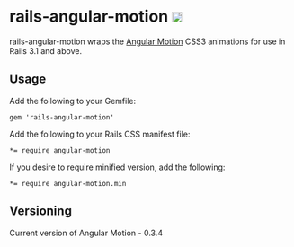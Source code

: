 # rails-angular-motion <a href="http://badge.fury.io/rb/rails-angular-motion"><img src="https://badge.fury.io/rb/rails-angular-motion.svg" alt="Gem Version" height="18"></a>

rails-angular-motion wraps the [Angular Motion](http://mgcrea.github.io/angular-motion/) CSS3 animations for use in Rails 3.1 and above.

## Usage

Add the following to your Gemfile:

    gem 'rails-angular-motion'

Add the following to your Rails CSS manifest file:

    *= require angular-motion

If you desire to require minified version, add the following:

    *= require angular-motion.min

## Versioning

Current version of Angular Motion - 0.3.4
